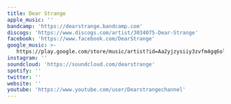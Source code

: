 ```yaml
---
title: Dear Strange
apple_music: ''
bandcamp: 'https://dearstrange.bandcamp.com'
discogs: 'https://www.discogs.com/artist/3034075-Dear-Strange'
facebook: 'https://www.facebook.com/DearStrange'
google_music: >-
   https://play.google.com/store/music/artist?id=Aa2yjzysiiy3zvfm4gq6olrtrli
instagram: ''
soundcloud: 'https://soundcloud.com/dearstrange'
spotify: ''
twitter: ''
website: ''
youtube: 'https://www.youtube.com/user/Dearstrangechannel'
---
```

